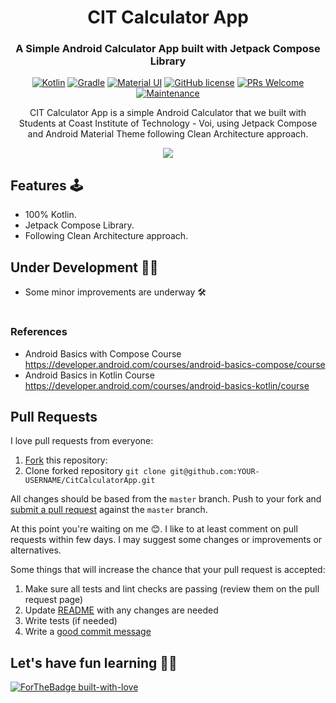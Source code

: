 # <h1 align = "center">CIT Calculator App</h1>

<div align="center">

### <h3 align= "center">A Simple Android Calculator App built with Jetpack Compose Library</h1>

[![Kotlin](https://img.shields.io/badge/kotlin-1.4.21-blue.svg)](http://kotlinlang.org)
[![Gradle](https://img.shields.io/badge/gradle-6.7.1-%2366DCB8.svg)](https://developer.android.com/studio/releases/gradle-plugin)
[![Material UI](https://img.shields.io/badge/material%20ui%20-%230081CB.svg?&style=for-the-badge&logo=material-ui&logoColor=white)](https://material.io/develop)
[![GitHub license](https://img.shields.io/badge/license-Apache%20License%202.0-blue.svg?style=flat)](https://github.com/GypsyTheDj/CitCalculatorApp/blob/master/LICENSE.txt)
[![PRs Welcome](https://img.shields.io/badge/PRs-welcome-brightgreen.svg?style=flat-square)](https://github.com/GypsyTheDj/CitCalculatorApp/pulls)
[![Maintenance](https://img.shields.io/badge/Maintained%3F-yes-green.svg)](https://github.com/GypsyTheDj/CitCalculatorApp)

CIT Calculator App is a simple Android Calculator that we built with Students at Coast Institute of Technology - Voi, using Jetpack Compose and Android Material Theme following Clean Architecture approach. 

<img src="https://github.com/GypsyTheDj/CitCalculatorApp/blob/master/app/src/main/res/drawable/calculator_icon.jpg">

</div>

## Features 🕹

- 100% Kotlin.
- Jetpack Compose Library.
- Following Clean Architecture approach.

## Under Development 🧰🚧

- Some minor improvements are underway 🛠

#

#

### References

- Android Basics with Compose Course <https://developer.android.com/courses/android-basics-compose/course>
- Android Basics in Kotlin Course <https://developer.android.com/courses/android-basics-kotlin/course>


## Pull Requests

I love pull requests from everyone:

1. [Fork](https://help.github.com/en/enterprise/2.13/user/articles/fork-a-repo) this repository:
1. Clone forked repository `git clone git@github.com:YOUR-USERNAME/CitCalculatorApp.git`

All changes should be based from the `master` branch. Push to your fork and [submit a pull request](https://github.com/GypsyTheDj/CitCalculatorApp/pulls) against the `master` branch.

At this point you're waiting on me 😊. I like to at least comment on pull requests
within few days. I may suggest some changes or improvements or alternatives.

Some things that will increase the chance that your pull request is accepted:

1. Make sure all tests and lint checks are passing (review them on the pull request page)
1. Update [README](README.md) with any changes are needed
1. Write tests (if needed)
1. Write a [good commit message](https://chris.beams.io/posts/git-commit/)

## Let's have fun learning 🥳🥑

[![ForTheBadge built-with-love](http://ForTheBadge.com/images/badges/built-with-love.svg)](https://github.com/GypsyTheDj/CitCalculatorApp)
